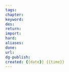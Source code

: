 ```yaml
---
tags: 
chapter: 
keyword: 
des: 
return: 
import: 
hard: 
aliases: 
done: 
url: 
dg-publish: 
created: {{date}} {{time}}
---
```

